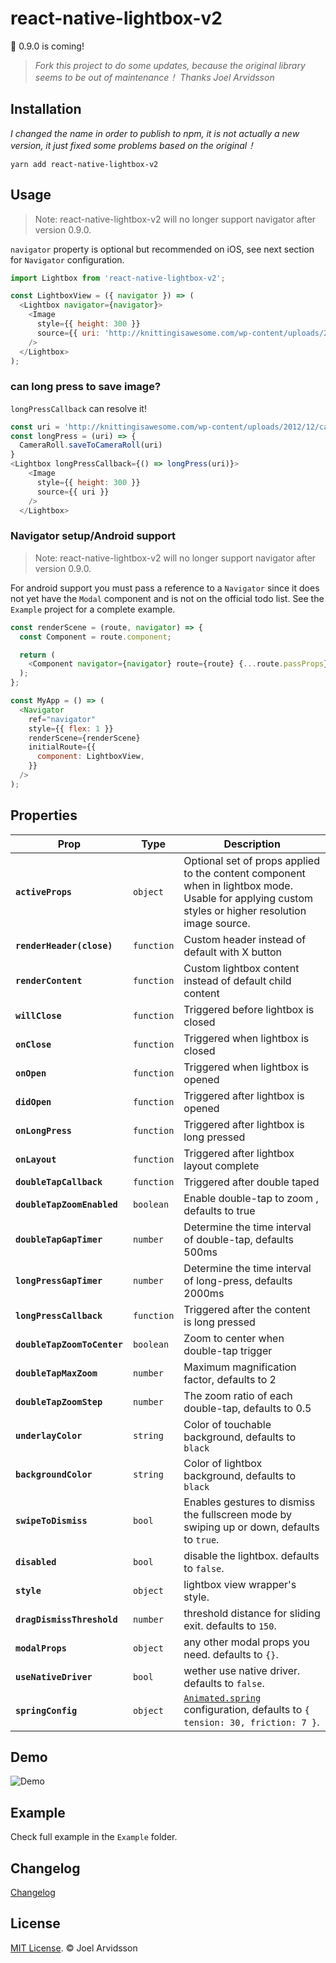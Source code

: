 # react-native-lightbox-v2

👀 0.9.0 is coming!

> *Fork this project to do some updates, because the original library seems to be out of maintenance！*
> *Thanks Joel Arvidsson*

## Installation

*I changed the name in order to publish to npm, it is not actually a new version, it just fixed some problems based on the original！*

```shell
yarn add react-native-lightbox-v2
```

## Usage

> Note: react-native-lightbox-v2 will no longer support navigator after version 0.9.0.

`navigator` property is optional but recommended on iOS, see next section for `Navigator` configuration.

```js
import Lightbox from 'react-native-lightbox-v2';

const LightboxView = ({ navigator }) => (
  <Lightbox navigator={navigator}>
    <Image
      style={{ height: 300 }}
      source={{ uri: 'http://knittingisawesome.com/wp-content/uploads/2012/12/cat-wearing-a-reindeer-hat1.jpg' }}
    />
  </Lightbox>
);
```

### can long press to save image?

`longPressCallback` can resolve it!

```js
const uri = 'http://knittingisawesome.com/wp-content/uploads/2012/12/cat-wearing-a-reindeer-hat1.jpg'
const longPress = (uri) => {
  CameraRoll.saveToCameraRoll(uri)
}
<Lightbox longPressCallback={() => longPress(uri)}>
    <Image
      style={{ height: 300 }}
      source={{ uri }}
    />
  </Lightbox>
```

### Navigator setup/Android support

> Note: react-native-lightbox-v2 will no longer support navigator after version 0.9.0.

For android support you must pass a reference to a `Navigator` since it does not yet have the `Modal` component and is not on the official todo list. See the `Example` project for a complete example.

```js
const renderScene = (route, navigator) => {
  const Component = route.component;

  return (
    <Component navigator={navigator} route={route} {...route.passProps} />
  );
};

const MyApp = () => (
  <Navigator
    ref="navigator"
    style={{ flex: 1 }}
    renderScene={renderScene}
    initialRoute={{
      component: LightboxView,
    }}
  />
);
```

## Properties

| Prop | Type | Description |
|---|---|---|
|**`activeProps`**|`object`|Optional set of props applied to the content component when in lightbox mode. Usable for applying custom styles or higher resolution image source.|
|**`renderHeader(close)`**|`function`|Custom header instead of default with X button|
|**`renderContent`**|`function`|Custom lightbox content instead of default child content|
|**`willClose`**|`function`|Triggered before lightbox is closed|
|**`onClose`**|`function`|Triggered when lightbox is closed|
|**`onOpen`**|`function`|Triggered when lightbox is opened|
|**`didOpen`**|`function`|Triggered after lightbox is opened|
|**`onLongPress`**|`function`|Triggered after lightbox is long pressed|
|**`onLayout`**|`function`|Triggered after lightbox layout complete|
|**`doubleTapCallback`**|`function`|Triggered after double taped|
|**`doubleTapZoomEnabled`**|`boolean`|Enable double-tap to zoom , defaults to true|
|**`doubleTapGapTimer`**|`number`|Determine the time interval of double-tap, defaults 500ms|
|**`longPressGapTimer`**|`number`|Determine the time interval of long-press, defaults 2000ms|
|**`longPressCallback`**|`function`|Triggered after the content is long pressed|
|**`doubleTapZoomToCenter`**|`boolean`|Zoom to center when double-tap trigger|
|**`doubleTapMaxZoom`**|`number`|Maximum magnification factor, defaults to 2|
|**`doubleTapZoomStep`**|`number`|The zoom ratio of each double-tap, defaults to 0.5|
|**`underlayColor`**|`string`|Color of touchable background, defaults to `black`|
|**`backgroundColor`**|`string`|Color of lightbox background, defaults to `black`|
|**`swipeToDismiss`**|`bool`|Enables gestures to dismiss the fullscreen mode by swiping up or down, defaults to `true`.|
|**`disabled`**|`bool`|disable the lightbox. defaults to `false`.|
|**`style`**|`object`|lightbox view wrapper's style.|
|**`dragDismissThreshold`**|`number`|threshold distance for sliding exit. defaults to `150`.|
|**`modalProps`**|`object`|any other modal props you need. defaults to `{}`.|
|**`useNativeDriver`**|`bool`|wether use native driver. defaults to `false`.|
|**`springConfig`**|`object`|[`Animated.spring`](https://facebook.github.io/react-native/docs/animations.html) configuration, defaults to `{ tension: 30, friction: 7 }`.|

## Demo

![Demo](https://cloud.githubusercontent.com/assets/378279/9074360/16eac5d6-3b09-11e5-90af-a69980e9f4be.gif)

## Example

Check full example in the `Example` folder.

## Changelog

[Changelog](./CHANGELOG.md)

## License

[MIT License](http://opensource.org/licenses/mit-license.html). © Joel Arvidsson
